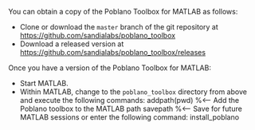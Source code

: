 You can obtain a copy of the Poblano Toolbox for MATLAB as follows:
* Clone or download the `master` branch of the git repository at https://github.com/sandialabs/poblano_toolbox
* Download a released version at https://github.com/sandialabs/poblano_toolbox/releases

Once you have a version of the Poblano Toolbox for MATLAB:
* Start MATLAB.
* Within MATLAB, change to the `poblano_toolbox` directory from above and execute the following commands:
        addpath(pwd) %<-- Add the Poblano toolbox to the MATLAB path
        savepath %<-- Save for future MATLAB sessions
or enter the following command:
        install_poblano

